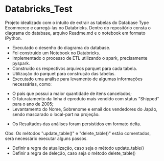 # Databricks_Test

Projeto idealizado com o intuito de extrair as tabelas do Database Type Ecommerce e carregá-las no Databricks.
Dentro do repositório consta o diagrama do database, arquivo Readme.md e o notebook em formato IPython.

 - Executado o desenho do diagrama do database.
 - Foi construído um Notebook no Databricks.
 - Implementado o processo de ETL utilizando o spark, precisamente pyspark.
 - Construído os respectivos arquivos parquet para cada tabela.
 - Utilização do parquet para construção das tabelas.
 - Executado uma análise para levamento de algumas informações necessárias, como:
 * O país que possui a maior quantidade de itens cancelados;
 * O faturatamento da linha d eproduto mais vendido com status "Shipped" para o ano de 2005;
 * Levantamento do Nome, Sobrenome e email dos vendedores do Japão, sendo mascarado o local-part na projeção.
 - Os Resultados das análises foram persistidos em formato delta.

 Obs:
 Os métodos "update_table()" e "delete_table()" estão comentados, será necessário executar alguns passos.
 - Definir a regra de atualização, caso seja o método update_table()
 - Definir a regra de deleção, caso seja o método delete_table()
